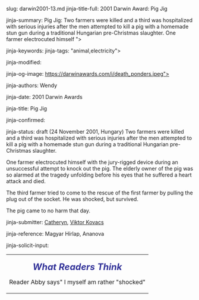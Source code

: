 slug: darwin2001-13.md
jinja-title-full: 2001 Darwin Award: Pig Jig

jinja-summary: Pig Jig: Two farmers were killed and a third was hospitalized with serious injuries after the men attempted to kill a pig with a homemade stun gun during a traditional Hungarian pre-Christmas slaughter. One farmer electrocuted himself ">

jinja-keywords:
jinja-tags: "animal,electricity">

jinja-modified:

jinja-og-image: https://darwinawards.com/i/death_ponders.jpeg">

jinja-authors: Wendy

jinja-date: 2001 Darwin Awards


jinja-title: Pig Jig


jinja-confirmed:

jinja-status: draft
(24 November 2001, Hungary) Two farmers were killed and a third was hospitalized with serious injuries after the men attempted to kill a pig with a homemade stun gun during a traditional Hungarian pre-Christmas slaughter.

One farmer electrocuted himself with the jury-rigged device during an unsuccessful attempt to knock out the pig. The elderly owner of the pig was so alarmed at the tragedy unfolding before his eyes that he suffered a heart attack and died.

The third farmer tried to come to the rescue of the first farmer by pulling the plug out of the socket. He was shocked, but survived.

The pig came to no harm that day.
<P align=center>
<!--#include virtual="/inc/votebar_viewvoteonly" -->

jinja-submitter: <A HREF="mailto:REMOVE-">Catheryn</A>, <A HREF="mailto:REMOVE-kovacs.v@freemail.hu">Viktor Kovacs</A>

jinja-reference: Magyar Hírlap, Ananova

jinja-solicit-input:

<TABLE border=0 width=80% cellpadding="10">
<TR>
<TD align=center>

<P align="center"><FONT size="+2" color="#333399">
<B><I>What Readers Think</I></B></FONT></P>
	
<p>Reader Abby says"
I myself am rather "shocked"
<!-- comment -->




<!--#include file=nav_2001.html -->


